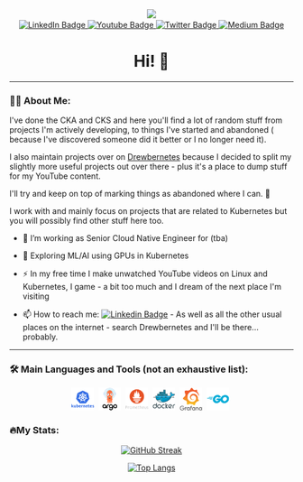 <div id="top-image" align="center">
    <img src="https://media1.giphy.com/media/Dy5InLmd7AZm8/giphy.gif?cid=ecf05e47esqg9kb0xy411ccm8ajmaov5lrn1b8itm307rkz0&rid=giphy.gif&ct=g" width="160px"/>
</div>
<div id="badges" align="center">
  <a href="https://www.linkedin.com/in/drew-hudson-viles/">
    <img src="https://img.shields.io/badge/LinkedIn-blue?style=for-the-badge&logo=linkedin&logoColor=white" alt="LinkedIn Badge"/>
  </a>
  <a href="https://www.youtube.com/@Drewbernetes">
    <img src="https://img.shields.io/badge/YouTube-red?style=for-the-badge&logo=youtube&logoColor=white" alt="Youtube Badge"/>
  </a>
  <a href="https://twitter.com/D2wV3s">
    <img src="https://img.shields.io/badge/Twitter-blue?style=for-the-badge&logo=twitter&logoColor=white" alt="Twitter Badge"/>
  </a>
  <a href="medium.com/@DrewViles">
    <img src="https://img.shields.io/badge/Medium-white?style=for-the-badge&logo=medium&logoColor=black" alt="Medium Badge"/>
  </a>
    <h1>
      Hi! 👋
    </h1>
</div>

---

### 🧑‍💻 About Me:
I've done the CKA and CKS and here you'll find a lot of random stuff from projects I'm actively developing, to things I've started and abandoned (
because I've discovered someone did it better or I no longer need it).

I also maintain projects over on [Drewbernetes](https://github.com/drewbernetes) because I decided to split my slightly more useful projects out over there - plus it's a place to dump stuff for my YouTube content.

I'll try and keep on top of marking things as abandoned where I can. 🙈

I work with and mainly focus on projects that are related to Kubernetes but you will possibly find other stuff here too.

- 🔭 I’m working as Senior Cloud Native Engineer for (tba)

- 🌱 Exploring ML/AI using GPUs in Kubernetes

- ⚡ In my free time I make unwatched YouTube videos on Linux and Kubernetes, I game - a bit too much and I dream of the next place I'm visiting

- 📫 How to reach me: [![Linkedin Badge](https://img.shields.io/badge/-linkedin-blue?style=flat&logo=Linkedin&logoColor=white)](https://www.linkedin.com/in/drew-hudson-viles/) - As well as all the other usual places on the internet - search Drewbernetes and I'll be there... probably.

---

### 🛠️ Main Languages and Tools (not an exhaustive list):
<div id="languages-tools" align="center">
  <img src="https://github.com/devicons/devicon/blob/master/icons/kubernetes/kubernetes-plain-wordmark.svg" title="Kubernetes" alt="Kubernetes" width="40" height="40"/>&nbsp;
  <img src="https://github.com/devicons/devicon/blob/master/icons/argocd/argocd-original-wordmark.svg" title="ArgoCD" alt="ArgoCD" width="40" height="40"/>&nbsp;
  <img src="https://github.com/devicons/devicon/blob/master/icons/prometheus/prometheus-original-wordmark.svg" title="Prometheus" alt="Prometheus" width="40" height="40"/>&nbsp;
  <img src="https://github.com/devicons/devicon/blob/master/icons/docker/docker-original-wordmark.svg" title="Docker" alt="Docker" width="40" height="40"/>&nbsp;
  <img src="https://github.com/devicons/devicon/blob/master/icons/grafana/grafana-original-wordmark.svg" title="Grafana" alt="Grafana" width="40" height="40"/>&nbsp;
  <img src="https://github.com/devicons/devicon/blob/master/icons/go/go-original-wordmark.svg" title="Golang" alt="Golang" width="40" height="40"/>&nbsp;
</div>

### 🔥My Stats:
<div id="streak" align="center">

[![GitHub Streak](http://github-readme-streak-stats.herokuapp.com?user=drew-viles&theme=dark&background=000000)](https://git.io/streak-stats)

[![Top Langs](https://github-readme-stats.vercel.app/api/top-langs/?username=drew-viles&layout=compact&theme=vision-friendly-dark)](https://github.com/anuraghazra/github-readme-stats)
</div>

